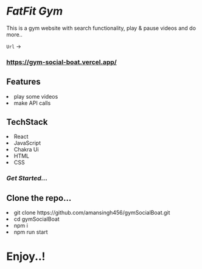  # *FatFit Gym*

This is a gym website with search functionality, play & pause videos and do more..
 
 
 `Url` -> <h3>https://gym-social-boat.vercel.app/</h3>
 


 <h2>Features</h2>
 <li>play some videos</li>
 <li>make API calls</li>


<h2>TechStack</h2>
<li>React</li>
<li>JavaScript</li>
<li>Chakra Ui</li>
<li>HTML</li>
<li>CSS</li>



  ### *Get Started...*
 <h2>Clone the repo...</h2>
 <li> git clone https://github.com/amansingh456/gymSocialBoat.git</li>


 <li>cd gymSocialBoat</li>
 <li>npm i </li>
 <li>npm run start </li>




  # **Enjoy..!**
